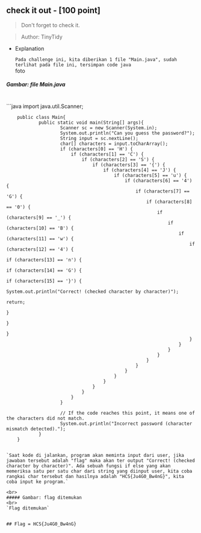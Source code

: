 ## check it out - [100 point]


> Don't forget to check it.

> Author: TinyTidy

- Explanation

  `Pada challenge ini, kita diberikan 1 file "Main.java", sudah terlihat pada file ini, tersimpan code java`
  <br>
 foto
##### Gambar: file Main.java
  <br>
 ```java
    import java.util.Scanner;

        public class Main{
                public static void main(String[] args){
                        Scanner sc = new Scanner(System.in);
                        System.out.println("Can you guess the password?");
                        String input = sc.nextLine();
                        char[] characters = input.toCharArray();
                        if (characters[0] == 'H') {
                            if (characters[1] == 'C') {
                                if (characters[2] == 'S') {
                                    if (characters[3] == '{') {
                                        if (characters[4] == 'J') {
                                            if (characters[5] == 'u') {
                                                if (characters[6] == '4') {
                                                    if (characters[7] == 'G') {
                                                        if (characters[8] == '0') {
                                                            if (characters[9] == '_') {
                                                                if (characters[10] == 'B') {
                                                                    if (characters[11] == 'w') {
                                                                        if (characters[12] == '4') {
                                                                            if (characters[13] == 'n') {
                                                                                if (characters[14] == 'G') {
                                                                                    if (characters[15] == '}') {
                                                                                        System.out.println("Correct! (checked character by character)");
                                                                                        return;
                                                                                    }
                                                                                }
                                                                            }
                                                                        }
                                                                    }
                                                                }
                                                            }
                                                        }
                                                    }
                                                }
                                            }
                                        }
                                    }
                                }
                            }
                        }
                        
                        // If the code reaches this point, it means one of the characters did not match.
                        System.out.println("Incorrect password (character mismatch detected).");
                }
        } 
 ```
 
`Saat kode di jalankan, program akan meminta input dari user, jika jawaban tersebut adalah "flag" maka akan ter output "Correct! (checked character by character)". Ada sebuah fungsi if else yang akan memeriksa satu per satu char dari string yang diinput user, kita coba rangkai char tersebut dan hasilnya adalah "HCS{Ju4G0_Bw4nG}", kita coba input ke program.`

<br>
##### Gambar: flag ditemukan
<br>
`Flag ditemukan`
  

## Flag = HCS{Ju4G0_Bw4nG}


